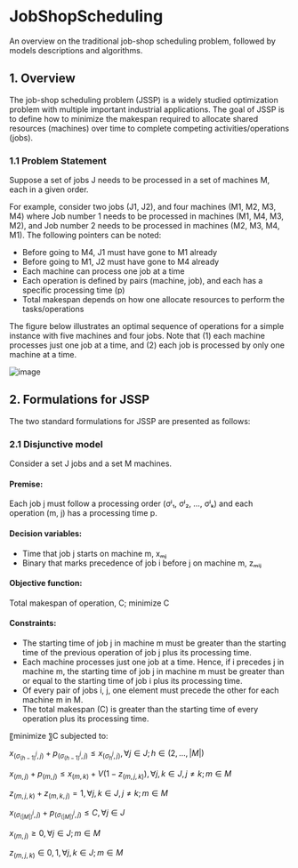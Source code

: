 # JobShopScheduling
An overview on the traditional job-shop scheduling problem, followed by models descriptions and algorithms.

## 1. Overview
The job-shop scheduling problem (JSSP) is a widely studied optimization problem with multiple important industrial applications. The goal of JSSP is to define how to minimize the makespan required to allocate shared resources (machines) over time to complete competing activities/operations (jobs).

### 1.1 Problem Statement
Suppose a set of jobs J needs to be processed in a set of machines M, each in a given order. 

For example, consider two jobs (J1, J2), and four machines (M1, M2, M3, M4) where Job number 1 needs to be processed in machines (M1, M4, M3, M2), and Job number 2 needs to be processed in machines (M2, M3, M4, M1). The following pointers can be noted:
  - Before going to M4, J1 must have gone to M1 already
  - Before going to M1, J2 must have gone to M4 already
  - Each machine can process one job at a time
  - Each operation is defined by pairs (machine, job), and each has a specific processing time (p)
  - Total makespan depends on how one allocate resources to perform the tasks/operations

The figure below illustrates an optimal sequence of operations for a simple instance with five machines and four jobs. Note that (1) each machine processes just one job at a time, and (2) each job is processed by only one machine at a time.

![image](https://user-images.githubusercontent.com/70025024/236583834-a09c0810-733e-4e90-8c19-b5be4798a7d1.png)

## 2. Formulations for JSSP
The two standard formulations for JSSP are presented as follows:

### 2.1 Disjunctive model
Consider a set J jobs and a set M machines. 

#### Premise:
Each job j must follow a processing order (σʲ₁, σʲ₂, …, σʲₖ) and each operation (m, j) has a processing time p. 

#### Decision variables: 
  - Time that job j starts on machine m, xₘⱼ
  - Binary that marks precedence of job i before j on machine m, zₘᵢⱼ

#### Objective function: 
Total makespan of operation, C; minimize C

#### Constraints: 
  - The starting time of job j in machine m must be greater than the starting time of the previous operation of job j plus its processing time.
  - Each machine processes just one job at a time. Hence, if i precedes j in machine m, the starting time of job j in machine m must be greater than or equal to the starting time of job i plus its processing time.
  - Of every pair of jobs i, j, one element must precede the other for each machine m in M.
  - The total makespan (C) is greater than the starting time of every operation plus its processing time.

〖minimize 〗⁡C
subjected to: 

$x_(σ_(h-1)^j,j)+p_(σ_(h-1)^j,j)≤x_(σ_h^j,j), ∀ j∈J;h∈(2,…,|M|)$

$x_(m,j)+p_(m,j)≤x_(m,k)+V(1-z_(m,j,k) ), ∀ j,k∈J,j≠k;m∈M$

$z_(m,j,k)+z_(m,k,j)=1, ∀ j,k∈J,j≠k;m∈M$

$x_(σ_(|M|)^j,j)+p_(σ_(|M|)^j,j)≤C, ∀ j∈J$

$x_(m,j)≥0, ∀ j∈J;m∈M$

$z_(m,j,k)∈{0,1}, ∀ j,k∈J;m∈M$
